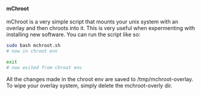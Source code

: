 #### mChroot ####

mChroot is a very simple script that mounts your unix system with an overlay and then chroots into it. This is very useful when expermenting with installing new software. You can run the script like so:

```bash
sudo bash mchroot.sh
# now in chroot env

exit
# now exited from chroot env
```

All the changes made in the chroot env are saved to /tmp/mchroot-overlay. To wipe your overlay system, simply delete the mchroot-overly dir.

